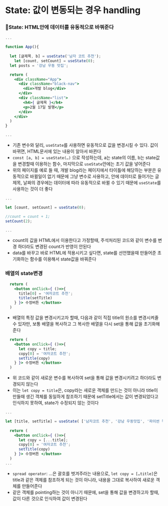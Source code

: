 # State: 값이 변동되는 경우 handling

### 🧩State: HTML안에 데이터를 유동적으로 바꿔준다

```jsx
...

function App(){
 
  let [글제목, b] = useState('남자 코트 추천');
	let [count, setCount] = useState(0);
  let posts = '강남 우동 맛집';

  return (
    <div className="App">
      <div className="black-nav">
        <div>개발 blog</div>
      </div>
      <div className="list">
        <h4>{ 글제목 }</h4>
        <p>2월 17일 발행</p>
      </div>
    </div>
  )
}

...
```

- 기존 변수와 달리, `useState`를 사용하면 유동적으로 값을 변경시킬 수 있다. 값이 바뀌면, HTML문서에 있는 내용이 알아서 바뀐다
- `const [a, b] = useState(…)` 으로 작성하는데, a는 state의 이름, b는 state값을 변경할때 이용하는 함수, 마지막으로 `useState`안에는 초기 값을 넣어준다
- 위의 페이지를 예로 들 때, 개발 blog라는 페이지에서 타이틀에 해당하는 부분은 유동적으로 바뀔일이 없기 때문에 그냥 변수로 사용하고, 안에 데이터로 들어가는 글제목, 날짜의 경우에는 데이터에 따라 유동적으로 바뀔 수 있기 때문에 `useState`를 사용하는 것이 더 좋다

```jsx
...

let [count, setCount] = useState(0);

//count = count + 1;
setCount(2);

...
```

- count의 값을 HTML에서 이용한다고 가정할때, 주석처리된 코드와 같이 변수를 변경 하더라도 변경된 count가 반영이 안된다
- data를 바꾸고 바로 HTML에 적용시키고 싶다면, state를 선언했을때 만들어준 초기화하는 함수를 이용해서 state값을 바꿔준다

### 배열의 state변경

```jsx
  return (
    <button onClick={ ()=>{ 
      title[0] = '여자코트 추천';
      title(setTitle)
    } }> 수정버튼 </button>
  )
```

- 배열의 특정 값을 변경시키고자 할때, 다음과 같이 직접 title의 원소를 변경시켜줄 수 있자만, 보통 배열을 복사하고 그 복사한 배열을 다시 set을 통해 값을 초기화해준다

```jsx
  return (
    <button onClick={ ()=>{ 
      let copy = title;
      copy[0] = '여자코트 추천';
      setTitle(copy)
    } }> 수정버튼 </button>
  )
```

- 위 코드와 같이 새로운 변수를 복사하여 set을 통해 값을 변경시키려고 하더라도 변경되지 않는다
- 이는 `let copy = title`은, copy라는 새로운 객체를 만드는 것이 아니라 title이 만들때 생긴 객체를 동일하게 참조하기 때문에 setTitle에서는 값이 변경되었다고 인식하지 못하여, state가 수정되지 않는 것이다

```jsx
...

let [title, setTitle] = useState( ['남자코트 추천', '강남 우동맛집', '파이썬 독학'] );  
  
  return (
    <button onClick={ ()=>{ 
      let copy = [...title];
      copy[0] = '여자코트 추천';
      setTitle(copy)
    } }> 수정버튼 </button>
  )
...
```

- `spread operator`: …은 괄호를 벗겨주라는 내용으로, `let copy = […title]`은 title과 같은 객체를 참조하게 되는 것이 아니라, 내용을 그대로 복사하여 새로운 객체를 만들어준다
- 같은 객체를 pointing하는 것이 아니기 때문에, set을 통해 값을 변경하고자 할때, 값이 다른 것으로 인식하여 값이 변경된다
